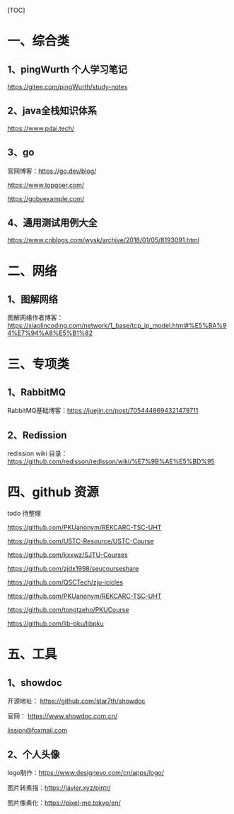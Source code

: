 [TOC]

# 一、综合类

## 1、pingWurth 个人学习笔记

https://gitee.com/pingWurth/study-notes

## 2、java全栈知识体系

https://www.pdai.tech/

## 3、go 

官网博客：https://go.dev/blog/

https://www.topgoer.com/

https://gobyexample.com/

## 4、通用测试用例大全

https://www.cnblogs.com/wysk/archive/2018/01/05/8193091.html

# 二、网络

## 1、图解网络

图解网络作者博客：https://xiaolincoding.com/network/1_base/tcp_ip_model.html#%E5%BA%94%E7%94%A8%E5%B1%82



# 三、专项类

## 1、RabbitMQ

RabbitMQ基础博客：https://juejin.cn/post/7054448694321479711

## 2、Redission

redission wiki 目录：https://github.com/redisson/redisson/wiki/%E7%9B%AE%E5%BD%95

# 四、github 资源

todo 待整理

https://github.com/PKUanonym/REKCARC-TSC-UHT

https://github.com/USTC-Resource/USTC-Course

https://github.com/kxxwz/SJTU-Courses

https://github.com/zjdx1998/seucourseshare

https://github.com/QSCTech/zju-icicles

https://github.com/PKUanonym/REKCARC-TSC-UHT

https://github.com/tongtzeho/PKUCourse

https://github.com/lib-pku/libpku

# 五、工具

## 1、showdoc

开源地址： https://github.com/star7th/showdoc

官网： https://www.showdoc.com.cn/

lission@foxmail.com



## 2、个人头像

logo制作：https://www.designevo.com/cn/apps/logo/

图片转素描：https://javier.xyz/pintr/

图片像素化：https://pixel-me.tokyo/en/